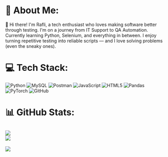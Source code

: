 # 💫 About Me:
👋 Hi there! I'm Rafli, a tech enthusiast who loves making software better through testing. I'm on a journey from IT Support to QA Automation. Currently learning Python, Selenium, and everything in between. I enjoy turning repetitive testing into reliable scripts — and I love solving problems (even the sneaky ones).

# 💻 Tech Stack:
![Python](https://img.shields.io/badge/python-3670A0?style=for-the-badge&logo=python&logoColor=ffdd54) ![MySQL](https://img.shields.io/badge/mysql-4479A1.svg?style=for-the-badge&logo=mysql&logoColor=white) ![Postman](https://img.shields.io/badge/Postman-FF6C37?style=for-the-badge&logo=postman&logoColor=white) ![JavaScript](https://img.shields.io/badge/javascript-%23323330.svg?style=for-the-badge&logo=javascript&logoColor=%23F7DF1E) ![HTML5](https://img.shields.io/badge/html5-%23E34F26.svg?style=for-the-badge&logo=html5&logoColor=white) ![Pandas](https://img.shields.io/badge/pandas-%23150458.svg?style=for-the-badge&logo=pandas&logoColor=white) ![PyTorch](https://img.shields.io/badge/PyTorch-%23EE4C2C.svg?style=for-the-badge&logo=PyTorch&logoColor=white) ![GitHub](https://img.shields.io/badge/github-%23121011.svg?style=for-the-badge&logo=github&logoColor=white)
# 📊 GitHub Stats:
![](https://github-readme-stats.vercel.app/api?username=Sigoblin&theme=dark&hide_border=false&include_all_commits=true&count_private=true)<br/>
![](https://nirzak-streak-stats.vercel.app/?user=Sigoblin&theme=dark&hide_border=false)<br/>
---
[![](https://visitcount.itsvg.in/api?id=Sigoblin&icon=0&color=0)](https://visitcount.itsvg.in)

<!-- Proudly created with GPRM ( https://gprm.itsvg.in ) -->
